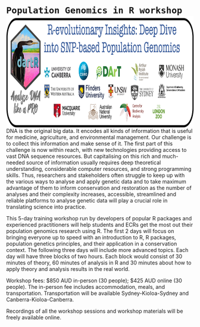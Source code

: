 
# `Population Genomics in R workshop` <a href="https://green-striped-gecko.github.io/dartR/"><img src='Pictures/logo_workshop_2.png' align="right" height="300" /></a>

DNA is the original big data. It encodes all kinds of information that
is useful for medicine, agriculture, and environmental management. Our
challenge is to collect this information and make sense of it. The first
part of this challenge is now within reach, with new technologies
providing access to vast DNA sequence resources. But capitalising on
this rich and much-needed source of information usually requires deep
theoretical understanding, considerable computer resources, and strong
programming skills. Thus, researchers and stakeholders often struggle to
keep up with the various ways to analyse and apply genetic data and to
take maximum advantage of them to inform conservation and restoration as
the number of analyses and their complexity increases, accessible,
streamlined and reliable platforms to analyse genetic data will play a
crucial role in translating science into practice.

This 5-day training workshop run by developers of popular R packages and
experienced practitioners will help students and ECRs get the most out
their population genomics research using R. The first 2 days will focus
on bringing everyone up to speed with an introduction to R, R packages,
population genetics principles, and their application in a conservation
context. The following three days will include more advanced topics.
Each day will have three blocks of two hours. Each block would consist
of 30 minutes of theory, 60 minutes of analysis in R and 30 minutes
about how to apply theory and analysis results in the real world.

Workshop fees: \$850 AUD in-person (30 people); \$425 AUD online (30
people). The in-person fee includes accommodation, meals, and
transportation. Transportation will be available Sydney-Kioloa-Sydney
and Canberra-Kioloa-Canberra.

Recordings of all the workshop sessions and workshop materials will be
freely available online.
